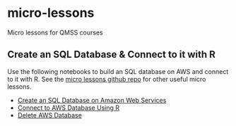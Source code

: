 # micro-lessons
Micro lessons for QMSS courses

## Create an SQL Database & Connect to it with R

Use the following notebooks to build an SQL database on AWS and connect to it with R. See the [micro lessons github repo](https://github.com/mikedparrott/micro-lessons) for other useful micro lessons.
- [Create an SQL Database on Amazon Web Services](https://github.com/mikedparrott/micro-lessons/blob/master/Create_an_SQL_Database_on_Amazon_Web_Services.ipynb)
- [Connect to AWS Database Using R](https://github.com/mikedparrott/micro-lessons/blob/master/Connect_to_AWS_Database_Using_R.ipynb)
- [Delete AWS Database](/notebooks/mlcc/intro_to_sparse_data_and_embeddings.ipynb)
